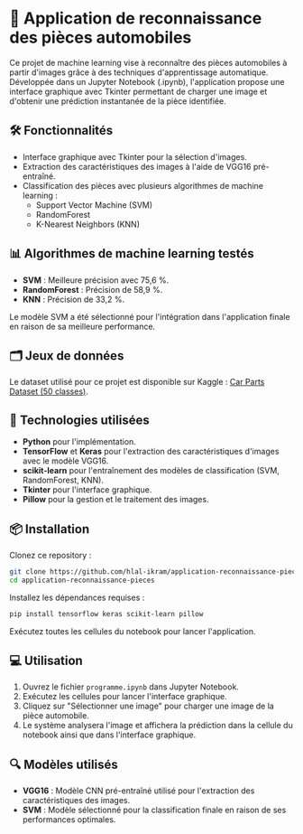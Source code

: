 # 📸 Application de reconnaissance des pièces automobiles

Ce projet de machine learning vise à reconnaître des pièces automobiles à partir d'images grâce à des techniques d'apprentissage automatique. Développée dans un Jupyter Notebook (.ipynb), l'application propose une interface graphique avec Tkinter permettant de charger une image et d'obtenir une prédiction instantanée de la pièce identifiée.

## 🛠 Fonctionnalités
- Interface graphique avec Tkinter pour la sélection d'images.
- Extraction des caractéristiques des images à l'aide de VGG16 pré-entraîné.
- Classification des pièces avec plusieurs algorithmes de machine learning :
  - Support Vector Machine (SVM)
  - RandomForest
  - K-Nearest Neighbors (KNN)

## 📊 Algorithmes de machine learning testés
- **SVM** : Meilleure précision avec 75,6 %.
- **RandomForest** : Précision de 58,9 %.
- **KNN** : Précision de 33,2 %.

Le modèle SVM a été sélectionné pour l'intégration dans l'application finale en raison de sa meilleure performance.

## 🗂 Jeux de données
Le dataset utilisé pour ce projet est disponible sur Kaggle :
[Car Parts Dataset (50 classes)](https://www.kaggle.com/datasets).

## 🚀 Technologies utilisées
- **Python** pour l'implémentation.
- **TensorFlow** et **Keras** pour l'extraction des caractéristiques d'images avec le modèle VGG16.
- **scikit-learn** pour l'entraînement des modèles de classification (SVM, RandomForest, KNN).
- **Tkinter** pour l'interface graphique.
- **Pillow** pour la gestion et le traitement des images.

## 📦 Installation
Clonez ce repository :
```bash
git clone https://github.com/hlal-ikram/application-reconnaissance-pieces.git
cd application-reconnaissance-pieces
```
Installez les dépendances requises :
```bash
pip install tensorflow keras scikit-learn pillow
```
Exécutez toutes les cellules du notebook pour lancer l'application.


## 💻 Utilisation
1. Ouvrez le fichier `programme.ipynb` dans Jupyter Notebook.
2. Exécutez les cellules pour lancer l'interface graphique.
3. Cliquez sur "Sélectionner une image" pour charger une image de la pièce automobile.
4. Le système analysera l'image et affichera la prédiction dans la cellule du notebook ainsi que dans l'interface graphique.

## 🔍 Modèles utilisés
- **VGG16** : Modèle CNN pré-entraîné utilisé pour l'extraction des caractéristiques des images.
- **SVM** : Modèle sélectionné pour la classification finale en raison de ses performances optimales.



